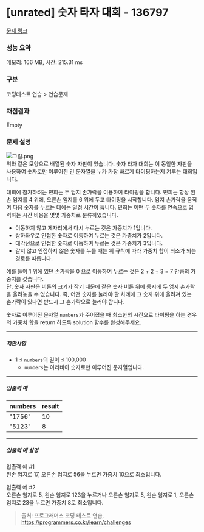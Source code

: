 # [unrated] 숫자 타자 대회 - 136797 

[문제 링크](https://school.programmers.co.kr/learn/courses/30/lessons/136797) 

### 성능 요약

메모리: 166 MB, 시간: 215.31 ms

### 구분

코딩테스트 연습 > 연습문제

### 채점결과

Empty

### 문제 설명

<p><img src="https://grepp-programmers.s3.ap-northeast-2.amazonaws.com/files/production/d8f27f78-3d6b-4a67-ab92-45153070fd52/%EA%B7%B8%EB%A6%BC.png" title="" alt="그림.png"><br>
위와 같은 모양으로 배열된 숫자 자판이 있습니다. 숫자 타자 대회는 이 동일한 자판을 사용하여 숫자로만 이루어진 긴 문자열을 누가 가장 빠르게 타이핑하는지 겨루는 대회입니다.</p>

<p>대회에 참가하려는 민희는 두 엄지 손가락을 이용하여 타이핑을 합니다. 민희는 항상 왼손 엄지를 4 위에, 오른손 엄지를 6 위에 두고 타이핑을 시작합니다. 엄지 손가락을 움직여 다음 숫자를 누르는 데에는 일정 시간이 듭니다. 민희는 어떤 두 숫자를 연속으로 입력하는 시간 비용을 몇몇 가중치로 분류하였습니다.</p>

<ul>
<li>이동하지 않고 제자리에서 다시 누르는 것은 가중치가 1입니다.</li>
<li>상하좌우로 인접한 숫자로 이동하여 누르는 것은 가중치가 2입니다.</li>
<li>대각선으로 인접한 숫자로 이동하여 누르는 것은 가중치가 3입니다.</li>
<li>같지 않고 인접하지 않은 숫자를 누를 때는 위 규칙에 따라 가중치 합이 최소가 되는 경로를 따릅니다.</li>
</ul>

<p>예를 들어 1 위에 있던 손가락을 0 으로 이동하여 누르는 것은 2 + 2 + 3 = 7 만큼의 가중치를 갖습니다.<br>
단, 숫자 자판은 버튼의 크기가 작기 때문에 같은 숫자 버튼 위에 동시에 두 엄지 손가락을 올려놓을 수 없습니다. 즉, 어떤 숫자를 눌러야 할 차례에 그 숫자 위에 올려져 있는 손가락이 있다면 반드시 그 손가락으로 눌러야 합니다.</p>

<p>숫자로 이루어진 문자열 <code>numbers</code>가 주어졌을 때 최소한의 시간으로 타이핑을 하는 경우의 가중치 합을 return 하도록 solution 함수를 완성해주세요.</p>

<hr>

<h5>제한사항</h5>

<ul>
<li>1 ≤ <code>numbers</code>의 길이 ≤ 100,000

<ul>
<li><code>numbers</code>는 아라비아 숫자로만 이루어진 문자열입니다.</li>
</ul></li>
</ul>

<hr>

<h5>입출력 예</h5>
<table class="table">
        <thead><tr>
<th>numbers</th>
<th>result</th>
</tr>
</thead>
        <tbody><tr>
<td>"1756"</td>
<td>10</td>
</tr>
<tr>
<td>"5123"</td>
<td>8</td>
</tr>
</tbody>
      </table>
<hr>

<h5>입출력 예 설명</h5>

<p>입출력 예 #1<br>
왼손 엄지로 17, 오른손 엄지로 56을 누르면 가중치 10으로 최소입니다.</p>

<p>입출력 예 #2<br>
오른손 엄지로 5, 왼손 엄지로 123을 누르거나 오른손 엄지로 5, 왼손 엄지로 1, 오른손 엄지로 23을 누르면 가중치 8로 최소입니다.</p>


> 출처: 프로그래머스 코딩 테스트 연습, https://programmers.co.kr/learn/challenges